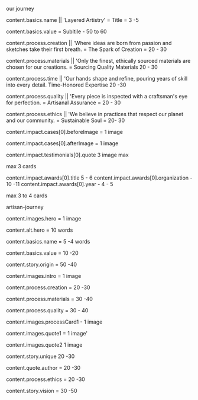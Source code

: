 our journey 

content.basics.name || 'Layered Artistry' = Title  = 3 -5

content.basics.value  = Subltile - 50 to 60

content.process.creation || 'Where ideas are born from passion and sketches take their first breath. = The Spark of Creation = 20 - 30

content.process.materials || 'Only the finest, ethically sourced materials are chosen for our creations.   = Sourcing Quality Materials 20 - 30

content.process.time || 'Our hands shape and refine, pouring years of skill into every detail.  Time-Honored Expertise 20 -30


content.process.quality || 'Every piece is inspected with a craftsman's eye for perfection.  = Artisanal Assurance = 20 - 30

content.process.ethics || 'We believe in practices that respect our planet and our community. = Sustainable Soul = 20- 30


content.impact.cases[0].beforeImage  = 1 image

content.impact.cases[0].afterImage  = 1 image

content.impact.testimonials[0].quote 3 image max  

max 3 cards 


content.impact.awards[0].title  5 - 6
content.impact.awards[0].organization - 10 -11
content.impact.awards[0].year - 4 - 5

max 3 to 4 cards 




artisan-journey


content.images.hero = 1 image 

content.alt.hero = 10 words

content.basics.name = 5 -4 words

content.basics.value = 10 -20

content.story.origin = 50 -40 

content.images.intro = 1 image

content.process.creation = 20 -30

content.process.materials = 30 -40 


content.process.quality = 30 - 40

content.images.processCard1 - 1 image

content.images.quote1 = 1 image'


content.images.quote2  1 image


content.story.unique 20 -30

content.quote.author = 20 -30

content.process.ethics  = 20 -30


content.story.vision = 30 -50








